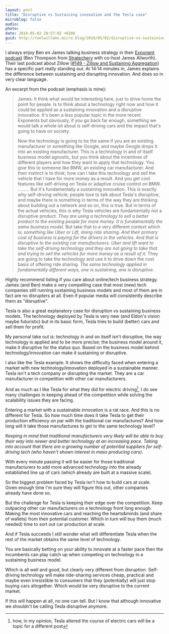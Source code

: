 ```yaml
---
layout: post
title: "Disruptive vs Sustaining innovation and the Tesla case"
microblog: false
audio: 
photo: 
date: 2018-05-02 20:57:02 +0100
guid: http://roelwillems.micro.blog/2018/05/02/disruptive-vs-sustaining.html
---
```

I always enjoy Ben en James talking business strategy in their [Exponent podcast](http://exponent.fm) (Ben Thompson from [Stratechery](https://stratechery.com) with co-host James Allworth). Their last podcast about Zillow ([#149 - Zillow and Sustaining Aggregation](http://exponent.fm/episode-149-zillow-and-sustaining-aggregation/)) has a specific part really standing out. At 14:14 minutes in, James explains the difference between sustaining and disrupting innovation. And does so in very clear language. 

An excerpt from the podcast (emphasis is mine):
> James: It think what would be interesting here, just to drive home the point for people. Is to think about a technology right now and how it could be applied as a sustaining innovation and a disruptive innovation. It's been a less popular topic in the more recent Exponents but obviously, if you go back far enough, something we would talk a whole lot about is self-driving cars and the impact that's going to have on society.
> 
> Now the technology is going to be the same if you are an existing manufacturer or something like Google, and maybe Google drops it into an existing manufacturer. This is a technology in and of itself business model agnostic, but you think about the incentives of different players and how they want to apply that technology. You give this to someone like BMW, an existing car manufacturer. And their instinct is to think; how can I take this technology and sell the vehicle that I have for more money as a result. And you get cool features like self-driving on Tesla or adaptive cruise control on BMW. _........._ But it's fundamentally a sustaining innovation. This is exactly why self-driving vehicle; people love to talk about Tesla's disruptive, and maybe there is something in terms of the way they are thinking about building out a network and so on, this is true. But in terms of the actual vehicles, this is why Tesla vehicles are fundamentally not a disruptive product. _They are using a technology to sell a better product to the existing people for more money. It is fundamentally the same business model._ But take that to a very different context which is; _something like Uber or Lift, doing ride sharing. And their primary cost of business is paying for the drivers in the vehicles. And that is disruptive to the existing car manufacturers. Uber and lift want to take the self-driving technology and they are not going to take that and trying to sell the vehicles for more money as a result of it._ They are going to take the technology and use it to drive down the cost basis of offering ride sharing. *The same technology applied in fundamentally different ways, one is sustaining, one is disruptive.*

Highly recommend listing if you care about online/tech business strategy. 
James (and Ben) make a very compelling case that most (new) tech companies still running sustaining business models and most of them are in fact are no disrupters at all. Even if popular media will consistently describe them as "disruptive". 

Tesla is also a great explanatory case for disruption vs sustaining business models. The technology deployed by Tesla is very new (and Eldon's vision maybe futuristic) but in its basic form, Tesla tries to build (better) cars and sell them for profit. 

My personal take out is: technology in and on itself isn't disruptive, the way technology is applied and to be more precise; the business model around it, make it disruptive for the status quo. 
Based on the business model behind technology/innovation can make it sustaining or disruptive.

I also like the Tesla example. It shows the difficulty faced when entering a market with new technology/innovation deployed in a sustainable manner. Tesla isn't a tech company or disrupting the market. They are a car manufacturer in competition with other car manufacturers.  

And as much as I like Tesla for what they did for electric driving[^1], I do see many challenges in keeping ahead of the competition while solving the scalability issues they are facing.

Entering a market with a sustainable innovation is a rat race. And this is no different for Tesla.
So how much time does it take Tesla to get their production efficiency on par with the traditional car manufactures? And how long will it take those manufactures to get to the same technology level? 

_Keeping in mind that traditional manufacturers very likely will be able to buy their way into newer and better technology at an increasing pace. Taking into account that there are a growing number of potential suppliers for self-driving tech (who haven't shown interest in mass producing cars)_.

With every minute passing it will be easier for those traditional manufacturers to add more advanced technology into the already established line up of cars (which already are built at a massive scale).

So the biggest problem faced by Tesla isn't how to build cars at scale. Given enough time I'm sure they will figure this out, other companies already have done so. 

But the challenge for Tesla is keeping their edge over the competition. Keep outpacing other car manufacturers on a technology front long enough. Making the most innovative cars and reaching the hearts&minds (and share of wallets) from their potential customer. Which in turn will buy them (much needed) time to sort out car production at scale.

And if Tesla succeeds I still wonder what will differentiate Tesla when the rest of the market obtains the same level of technology. 

You are basically betting on your ability to innovate at a faster pace then the incumbents can play catch up when competing on technology in a sustaining business model.

Which is all well and good, but clearly very different from disruption. 
Self-driving technology will make ride-sharing services cheap, practical and maybe even irresistible to consumers that they (potentially) will just stop buying cars altogether. Which would be very disruptive to the current market.

If this will happen at all, no one can tell. But I know that although innovative we shouldn't be calling Tesla disruptive anymore.

[^1]:how, in my opinion, Tesla altered the course of electric cars will be a topic for a different post
